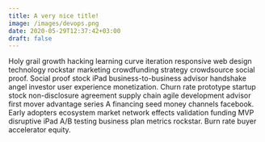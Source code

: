 ```yaml
---
title: A very nice title!
image: /images/devops.png
date: 2020-05-29T12:37:42+03:00
draft: false
---
```


Holy grail growth hacking learning curve iteration responsive web design technology rockstar marketing crowdfunding strategy crowdsource social proof. Social proof stock iPad business-to-business advisor handshake angel investor user experience monetization. Churn rate prototype startup stock non-disclosure agreement supply chain agile development advisor first mover advantage series A financing seed money channels facebook. Early adopters ecosystem market network effects validation funding MVP disruptive iPad A/B testing business plan metrics rockstar. Burn rate buyer accelerator equity.